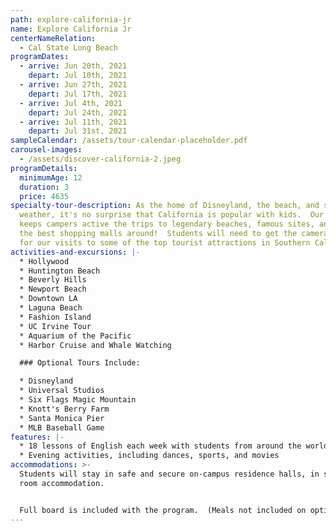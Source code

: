 ```yaml
---
path: explore-california-jr
name: Explore California Jr
centerNameRelation:
  - Cal State Long Beach
programDates:
  - arrive: Jun 20th, 2021
    depart: Jul 10th, 2021
  - arrive: Jun 27th, 2021
    depart: Jul 17th, 2021
  - arrive: Jul 4th, 2021
    depart: Jul 24th, 2021
  - arrive: Jul 11th, 2021
    depart: Jul 31st, 2021
sampleCalendar: /assets/tour-calendar-placeholder.pdf
carousel-images:
  - /assets/discover-california-2.jpeg
programDetails:
  minimumAge: 12
  duration: 3
  price: 4635
specialty-tour-description: As the home of Disneyland, the beach, and sunny
  weather, it's no surprise that California is popular with kids.  Our calendar
  keeps campers active the trips to legendary beaches, famous sites, and some of
  the best shopping malls around!  Students will need to get the cameras ready
  for our visits to some of the top tourist attractions in Southern California.
activities-and-excursions: |-
  * Hollywood
  * Huntington Beach
  * Beverly Hills
  * Newport Beach
  * Downtown LA
  * Laguna Beach
  * Fashion Island
  * UC Irvine Tour
  * Aquarium of the Pacific
  * Harbor Cruise and Whale Watching

  ### Optional Tours Include:

  * Disneyland
  * Universal Studios
  * Six Flags Magic Mountain
  * Knott's Berry Farm
  * Santa Monica Pier
  * MLB Baseball Game
features: |-
  * 18 lessons of English each week with students from around the world
  * Evening activities, including dances, sports, and movies
accommodations: >-
  Students will stay in safe and secure on-campus residence halls, in shared
  room accommodation.


  Full board is included with the program.  (Meals not included on optional activities.)
---
```

